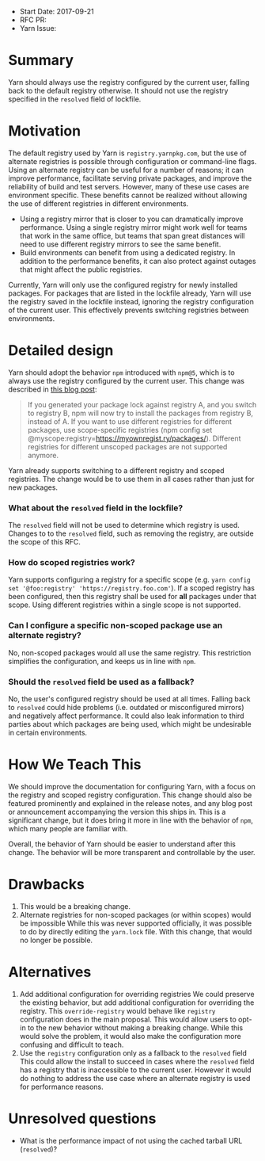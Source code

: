 - Start Date: 2017-09-21
- RFC PR:
- Yarn Issue:

# Summary

Yarn should always use the registry configured by the current user, falling back to the default registry otherwise. It should not use the registry specified in the `resolved` field of lockfile.

# Motivation

The default registry used by Yarn is `registry.yarnpkg.com`, but the use of alternate registries is possible through configuration or command-line flags. Using an alternate registry can be useful for a number of reasons; it can improve performance, facilitate serving private packages, and improve the reliability of build and test servers. However, many of these use cases are environment specific. These benefits cannot be realized without allowing the use of different registries in different environments.

* Using a registry mirror that is closer to you can dramatically improve performance. Using a single registry mirror might work well for teams that work in the same office, but teams that span great distances will need to use different registry mirrors to see the same benefit.
* Build environments can benefit from using a dedicated registry. In addition to the performance benefits, it can also protect against outages that might affect the public registries.

Currently, Yarn will only use the configured registry for newly installed packages. For packages that are listed in the lockfile already, Yarn will use the registry saved in the lockfile instead, ignoring the registry configuration of the current user. This effectively prevents switching registries between environments.

# Detailed design

Yarn should adopt the behavior `npm` introduced with `npm@5`, which is to always use the registry configured by the current user. This change was described in [this blog post](http://blog.npmjs.org/post/161081169345/v500):
>If you generated your package lock against registry A, and you switch to registry B, npm will now try to install the packages from registry B, instead of A. If you want to use different registries for different packages, use scope-specific registries (npm config set @myscope:registry=https://myownregist.ry/packages/). Different registries for different unscoped packages are not supported anymore.

Yarn already supports switching to a different registry and scoped registries. The change would be to use them in all cases rather than just for new packages.

### What about the `resolved` field in the lockfile?

The `resolved` field will not be used to determine which registry is used. Changes to to the `resolved` field, such as removing the registry, are outside the scope of this RFC.

### How do scoped registries work?

Yarn supports configuring a registry for a specific scope (e.g. `yarn config set '@foo:registry' 'https://registry.foo.com'`). If a scoped registry has been configured, then this registry shall be used for **all** packages under that scope. Using different registries within a single scope is not supported.

### Can I configure a specific non-scoped package use an alternate registry?

No, non-scoped packages would all use the same registry. This restriction simplifies the configuration, and keeps us in line with `npm`.

### Should the `resolved` field be used as a fallback?

No, the user's configured registry should be used at all times. Falling back to `resolved` could hide problems (i.e. outdated or misconfigured mirrors) and negatively affect performance. It could also leak information to third parties about which packages are being used, which might be undesirable in certain environments.

# How We Teach This

We should improve the documentation for configuring Yarn, with a focus on the registry and scoped registry configuration. This change should also be featured prominently and explained in the release notes, and any blog post or announcement accompanying the version this ships in. This is a significant change, but it does bring it more in line with the behavior of `npm`, which many people are familiar with.

Overall, the behavior of Yarn should be easier to understand after this change. The behavior will be more transparent and controllable by the user.

# Drawbacks

1. This would be a breaking change.
2. Alternate registries for non-scoped packages (or within scopes) would be impossible
While this was never supported officially, it was possible to do by directly editing the `yarn.lock` file. With this change, that would no longer be possible.

# Alternatives

1. Add additional configuration for overriding registries
We could preserve the existing behavior, but add additional configuration for overriding the registry. This `override-registry` would behave like `registry` configuration does in the main proposal. This would allow users to opt-in to the new behavior without making a breaking change.
While this would solve the problem, it would also make the configuration more confusing and difficult to teach.
2. Use the `registry` configuration only as a fallback to the `resolved` field
This could allow the install to succeed in cases where the `resolved` field has a registry that is inaccessible to the current user. However it would do nothing to address the use case where an alternate registry is used for performance reasons.

# Unresolved questions

* What is the performance impact of not using the cached tarball URL (`resolved`)?
